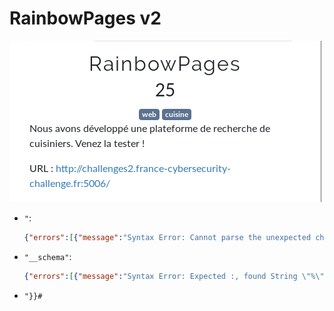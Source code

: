 # RainbowPages v2

![enonce](images/enonce.png)

- `"`:
  ```json
  {"errors":[{"message":"Syntax Error: Cannot parse the unexpected character \"%\".","locations":[{"line":1,"column":52}]}]}
  ```

- `"__schema"`:

  ```json
  {"errors":[{"message":"Syntax Error: Expected :, found String \"%\"","locations":[{"line":1,"column":60}]}]}
  ```

- `"}}#`

  ```json

  ```

